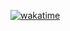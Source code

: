 [![wakatime](https://wakatime.com/badge/user/a5fb8237-baa1-4862-85e2-9938387a4446.svg)](https://wakatime.com/@a5fb8237-baa1-4862-85e2-9938387a4446)
